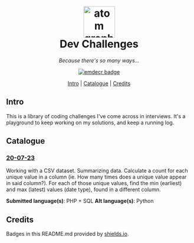 <h1 align="center">
    <a href="https://emilydelacruz.com" target="_blank"><img src="https://emilydelacruz.com/files/connection.png" alt="atom graphic" width="85"></a>
    <br>
    Dev Challenges
</h1>

<p align="center"><em>Because there's so many ways...</em></p>

<p align="center">
    <a href="https://emilydelacruz.com">
        <img src="https://img.shields.io/badge/%3C%2F%3E%20with%20%E2%99%A5%EF%B8%8E%20by-emdecr-red.svg" alt="emdecr badge">
    </a>
</p>

<p align="center">
    <a href="#intro">Intro</a> |
    <a href="#installation">Catalogue</a> |
    <a href="#credits">Credits</a> 
</p>

## Intro

This is a library of coding challenges I've come across in interviews. It's a playground to keep working on my solutions, and keep a running log.

## Catalogue

### [20-07-23](https://github.com/emdecr/dev-challenges/tree/master/20-07-23)

Working with a CSV dataset. Summarizing data. Calculate a count for each unique value in a column (ie. How many times does a unique value appear in said column?). For each of those unique values, find the min (earliest) and max (latest) values (date type), found in a different column.

**Submitted language(s)**: PHP + SQL
**Alt language(s)**: Python

## Credits

Badges in this README.md provided by [shields.io](https://shields.io/#your-badge).
